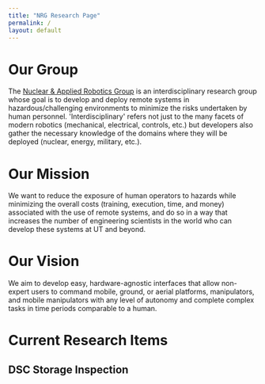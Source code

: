 ```yaml
---
title: "NRG Research Page"
permalink: /
layout: default
---
```



# Our Group

The [Nuclear & Applied Robotics Group](https://robotics.me.utexas.edu) is an interdisciplinary research group whose goal is to develop and deploy remote systems in hazardous/challenging environments to minimize the risks undertaken by human personnel. 'Interdisciplinary' refers not just to the many facets of modern robotics (mechanical, electrical, controls, etc.) but developers also gather the necessary knowledge of the domains where they will be deployed (nuclear, energy, military, etc.).

# Our Mission

We want to reduce the exposure of human operators to hazards while minimizing the overall costs (training, execution, time, and money) associated with the use of remote systems, and do so in a way that increases the number of engineering scientists in the world who can develop these systems at UT and beyond.

# Our Vision

We aim to develop easy, hardware-agnostic interfaces that allow non-expert users to command mobile, ground, or aerial platforms, manipulators, and mobile manipulators with any level of autonomy and complete complex tasks in time periods comparable to a human.

# Current Research Items

## DSC Storage Inspection




